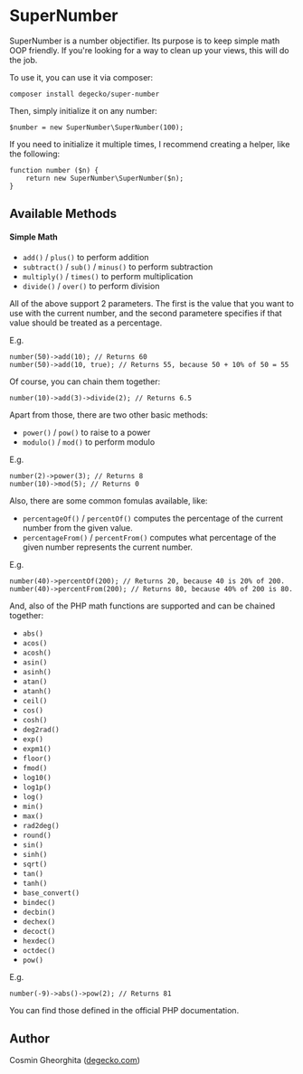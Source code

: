 # SuperNumber

SuperNumber is a number objectifier. Its purpose is to keep simple math OOP friendly. If you're looking for a way to clean up your views, this will do the job.

To use it, you can use it via composer:

```
composer install degecko/super-number
```

Then, simply initialize it on any number:

```
$number = new SuperNumber\SuperNumber(100);
```

If you need to initialize it multiple times, I recommend creating a helper, like the following:

```
function number ($n) {
    return new SuperNumber\SuperNumber($n);
}
```

Available Methods
-

#### Simple Math
- `add()` / `plus()` to perform addition
- `subtract()` / `sub()` / `minus()` to perform subtraction
- `multiply()` / `times()` to perform multiplication
- `divide()` / `over()` to perform division

All of the above support 2 parameters. The first is the value that you want to use with the current number, and the second parametere specifies if that value should be treated as a percentage.

E.g.

```
number(50)->add(10); // Returns 60
number(50)->add(10, true); // Returns 55, because 50 + 10% of 50 = 55
```

Of course, you can chain them together:

```
number(10)->add(3)->divide(2); // Returns 6.5
```

Apart from those, there are two other basic methods:

- `power()` / `pow()` to raise to a power
- `modulo()` / `mod()` to perform modulo

E.g.

```
number(2)->power(3); // Returns 8
number(10)->mod(5); // Returns 0
```

Also, there are some common fomulas available, like:

- `percentageOf()` / `percentOf()` computes the percentage of the current number from the given value.
- `percentageFrom()` / `percentFrom()` computes what percentage of the given number represents the current number.

E.g.

```
number(40)->percentOf(200); // Returns 20, because 40 is 20% of 200.
number(40)->percentFrom(200); // Returns 80, because 40% of 200 is 80.
```

And, also of the PHP math functions are supported and can be chained together:

- `abs()`
- `acos()`
- `acosh()`
- `asin()`
- `asinh()`
- `atan()`
- `atanh()`
- `ceil()`
- `cos()`
- `cosh()`
- `deg2rad()`
- `exp()`
- `expm1()`
- `floor()`
- `fmod()`
- `log10()`
- `log1p()`
- `log()`
- `min()`
- `max()`
- `rad2deg()`
- `round()`
- `sin()`
- `sinh()`
- `sqrt()`
- `tan()`
- `tanh()`
- `base_convert()`
- `bindec()`
- `decbin()`
- `dechex()`
- `decoct()`
- `hexdec()`
- `octdec()`
- `pow()`

E.g.

```
number(-9)->abs()->pow(2); // Returns 81 
```

You can find those defined in the official PHP documentation.

## Author

Cosmin Gheorghita
([degecko.com](http://degecko.com))